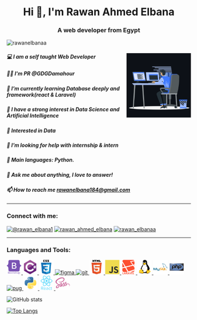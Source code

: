 
<h1 align="center">Hi 👋, I'm Rawan Ahmed Elbana</h1>
<h3 align="center">A web developer from Egypt</h3>

<p align="left"> <img src="https://komarev.com/ghpvc/?username=rawanelbanaa&label=Profile%20views&color=0e75b6&style=flat" alt="rawanelbanaa" /> </p>
<div>
  <div>
            <img align="right" src="https://raw.githubusercontent.com/SubhadeepZilong/SubhadeepZilong/main/icons/animation_500_kxa883sd.gif" alt="Unfortunately I didn't find the author of the pic, feel to open a pull request if found" width="35%" />
  </div>
  
  <div>
    <h5>💻 I am a self taught Web Developer </h5>
    <h5>🤹‍♀️ I'm PR @GDGDamahour </h5>
    <h5>🌱 I’m currently learning Database deeply and framework(react & Laravel)</h5>
    <h5>📝 I have a strong interest in Data Science and Artificial Intelligence</h5>
    <h5>💖 Interested in Data</h5>
    <h5>🤝 I’m looking for help with internship & intern  </h5>
    <h5>🌟 Main languages: Python. </h5>
    <h5>💬 Ask me about anything, I love to answer!</h5>
    <h5>📫 How to reach me <a href="mailto:rawanelbana184@gmail.com ">rawanelbana184@gmail.com </a></h5>

  </div>
</div>

<hr>

<h3 align="left">Connect with me:</h3>
<p align="left">
<a href="https://twitter.com/@rawan_elbana1" target="blank"><img align="center" src="https://raw.githubusercontent.com/rahuldkjain/github-profile-readme-generator/master/src/images/icons/Social/twitter.svg" alt="@rawan_elbana1" height="30" width="40" /></a>
<a href="https://linkedin.com/in/rawan_ahmed_elbana" target="blank"><img align="center" src="https://raw.githubusercontent.com/rahuldkjain/github-profile-readme-generator/master/src/images/icons/Social/linked-in-alt.svg" alt="rawan_ahmed_elbana" height="30" width="40" /></a>
  <!---
<a href="https://gdsc.community.dev/u/mj2fxf/#/about" target="blank"><img align="center" src="https://raw.githubusercontent.com/rahuldkjain/github-profile-readme-generator/master/src/images/icons/Social/linked-in-alt.svg" alt="rawan_ahmed_elbana" height="30" width="40" /></a>-->
<a href="https://www.leetcode.com/rawan_elbanaa/" target="blank"><img align="center" src="https://raw.githubusercontent.com/rahuldkjain/github-profile-readme-generator/master/src/images/icons/Social/leet-code.svg" alt="rawan_elbanaa" height="30" width="40" /></a>
  </p>

<hr>

<h3 align="left">Languages and Tools:</h3>
<p align="left"> <a href="https://getbootstrap.com" target="_blank" rel="noreferrer"> <img src="https://raw.githubusercontent.com/devicons/devicon/master/icons/bootstrap/bootstrap-plain-wordmark.svg" alt="bootstrap" width="40" height="40"/> </a> <a href="https://www.w3schools.com/cs/" target="_blank" rel="noreferrer"> <img src="https://raw.githubusercontent.com/devicons/devicon/master/icons/csharp/csharp-original.svg" alt="csharp" width="40" height="40"/> </a> <a href="https://www.w3schools.com/css/" target="_blank" rel="noreferrer"> <img src="https://raw.githubusercontent.com/devicons/devicon/master/icons/css3/css3-original-wordmark.svg" alt="css3" width="40" height="40"/> </a> <a href="https://www.figma.com/" target="_blank" rel="noreferrer"> <img src="https://www.vectorlogo.zone/logos/figma/figma-icon.svg" alt="figma" width="40" height="40"/> </a> <a href="https://git-scm.com/" target="_blank" rel="noreferrer"> <img src="https://www.vectorlogo.zone/logos/git-scm/git-scm-icon.svg" alt="git" width="40" height="40"/> </a> <a href="https://www.w3.org/html/" target="_blank" rel="noreferrer"> <img src="https://raw.githubusercontent.com/devicons/devicon/master/icons/html5/html5-original-wordmark.svg" alt="html5" width="40" height="40"/> </a> <a href="https://developer.mozilla.org/en-US/docs/Web/JavaScript" target="_blank" rel="noreferrer"> <img src="https://raw.githubusercontent.com/devicons/devicon/master/icons/javascript/javascript-original.svg" alt="javascript" width="40" height="40"/> </a> <a href="https://laravel.com/" target="_blank" rel="noreferrer"> <img src="https://raw.githubusercontent.com/devicons/devicon/master/icons/laravel/laravel-plain-wordmark.svg" alt="laravel" width="40" height="40"/> </a> <a href="https://www.linux.org/" target="_blank" rel="noreferrer"> <img src="https://raw.githubusercontent.com/devicons/devicon/master/icons/linux/linux-original.svg" alt="linux" width="40" height="40"/> </a> <a href="https://www.mysql.com/" target="_blank" rel="noreferrer"> <img src="https://raw.githubusercontent.com/devicons/devicon/master/icons/mysql/mysql-original-wordmark.svg" alt="mysql" width="40" height="40"/> </a> <a href="https://www.php.net" target="_blank" rel="noreferrer"> <img src="https://raw.githubusercontent.com/devicons/devicon/master/icons/php/php-original.svg" alt="php" width="40" height="40"/> </a> <a href="https://pugjs.org" target="_blank" rel="noreferrer"> <img src="https://cdn.worldvectorlogo.com/logos/pug.svg" alt="pug" width="40" height="40"/> </a> <a href="https://www.python.org" target="_blank" rel="noreferrer"> <img src="https://raw.githubusercontent.com/devicons/devicon/master/icons/python/python-original.svg" alt="python" width="40" height="40"/> </a> <a href="https://reactjs.org/" target="_blank" rel="noreferrer"> <img src="https://raw.githubusercontent.com/devicons/devicon/master/icons/react/react-original-wordmark.svg" alt="react" width="40" height="40"/> </a> <a href="https://sass-lang.com" target="_blank" rel="noreferrer"> <img src="https://raw.githubusercontent.com/devicons/devicon/master/icons/sass/sass-original.svg" alt="sass" width="40" height="40"/> </a> </p>


![GitHub stats](https://github-readme-stats.vercel.app/api?username=rawanelbanaa&show_icons=true&theme=radical)

[![Top Langs](https://github-readme-stats.vercel.app/api/top-langs/?username=rawanelbanaa&layout=compact&exclude_repo=github-readme-stats,rawanelbanaa.github.io)](https://github.com/rawanelbanaa/github-readme-stats)
